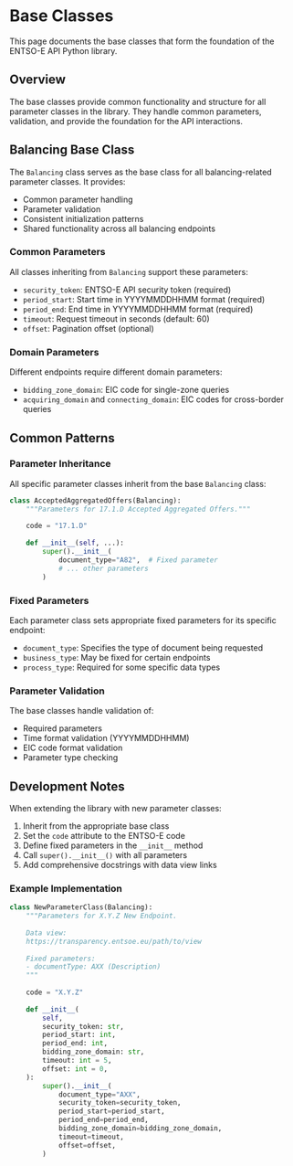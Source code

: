 # Base Classes

This page documents the base classes that form the foundation of the ENTSO-E API Python library.

## Overview

The base classes provide common functionality and structure for all parameter classes in the library. They handle common parameters, validation, and provide the foundation for the API interactions.

## Balancing Base Class

The `Balancing` class serves as the base class for all balancing-related parameter classes. It provides:

- Common parameter handling
- Parameter validation
- Consistent initialization patterns
- Shared functionality across all balancing endpoints

### Common Parameters

All classes inheriting from `Balancing` support these parameters:

- `security_token`: ENTSO-E API security token (required)
- `period_start`: Start time in YYYYMMDDHHMM format (required)
- `period_end`: End time in YYYYMMDDHHMM format (required)
- `timeout`: Request timeout in seconds (default: 60)
- `offset`: Pagination offset (optional)

### Domain Parameters

Different endpoints require different domain parameters:

- `bidding_zone_domain`: EIC code for single-zone queries
- `acquiring_domain` and `connecting_domain`: EIC codes for cross-border queries

## Common Patterns

### Parameter Inheritance

All specific parameter classes inherit from the base `Balancing` class:

```python
class AcceptedAggregatedOffers(Balancing):
    """Parameters for 17.1.D Accepted Aggregated Offers."""
    
    code = "17.1.D"
    
    def __init__(self, ...):
        super().__init__(
            document_type="A82",  # Fixed parameter
            # ... other parameters
        )
```

### Fixed Parameters

Each parameter class sets appropriate fixed parameters for its specific endpoint:

- `document_type`: Specifies the type of document being requested
- `business_type`: May be fixed for certain endpoints
- `process_type`: Required for some specific data types

### Parameter Validation

The base classes handle validation of:

- Required parameters
- Time format validation (YYYYMMDDHHMM)
- EIC code format validation
- Parameter type checking

## Development Notes

When extending the library with new parameter classes:

1. Inherit from the appropriate base class
2. Set the `code` attribute to the ENTSO-E code
3. Define fixed parameters in the `__init__` method
4. Call `super().__init__()` with all parameters
5. Add comprehensive docstrings with data view links

### Example Implementation

```python
class NewParameterClass(Balancing):
    """Parameters for X.Y.Z New Endpoint.
    
    Data view:
    https://transparency.entsoe.eu/path/to/view
    
    Fixed parameters:
    - documentType: AXX (Description)
    """
    
    code = "X.Y.Z"
    
    def __init__(
        self,
        security_token: str,
        period_start: int,
        period_end: int,
        bidding_zone_domain: str,
        timeout: int = 5,
        offset: int = 0,
    ):
        super().__init__(
            document_type="AXX",
            security_token=security_token,
            period_start=period_start,
            period_end=period_end,
            bidding_zone_domain=bidding_zone_domain,
            timeout=timeout,
            offset=offset,
        )
```
